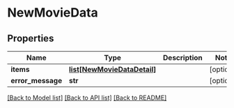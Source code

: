 # NewMovieData

## Properties
Name | Type | Description | Notes
------------ | ------------- | ------------- | -------------
**items** | [**list[NewMovieDataDetail]**](NewMovieDataDetail.md) |  | [optional] 
**error_message** | **str** |  | [optional] 

[[Back to Model list]](../README.md#documentation-for-models) [[Back to API list]](../README.md#documentation-for-api-endpoints) [[Back to README]](../README.md)

